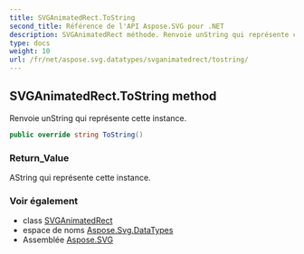 ```yaml
---
title: SVGAnimatedRect.ToString
second_title: Référence de l'API Aspose.SVG pour .NET
description: SVGAnimatedRect méthode. Renvoie unString qui représente cette instance.
type: docs
weight: 10
url: /fr/net/aspose.svg.datatypes/svganimatedrect/tostring/
---
```

## SVGAnimatedRect.ToString method

Renvoie unString qui représente cette instance.

```csharp
public override string ToString()
```

### Return_Value

AString qui représente cette instance.

### Voir également

* class [SVGAnimatedRect](../)
* espace de noms [Aspose.Svg.DataTypes](../../svganimatedrect/)
* Assemblée [Aspose.SVG](../../../)


